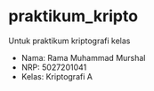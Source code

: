 # praktikum_kripto
Untuk praktikum kriptografi kelas

- Nama: Rama Muhammad Murshal
- NRP: 5027201041
- Kelas: Kriptografi A
